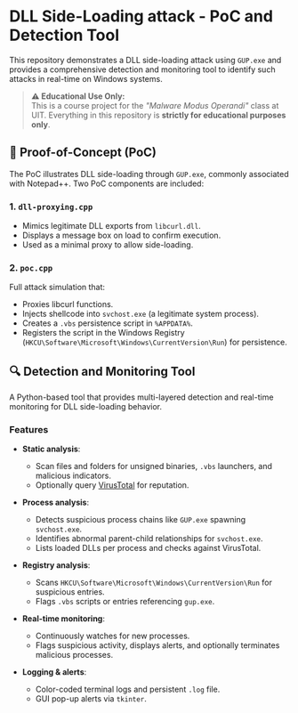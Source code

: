 # DLL Side-Loading attack - PoC and Detection Tool

This repository demonstrates a DLL side-loading attack using `GUP.exe` and provides a comprehensive detection and monitoring tool to identify such attacks in real-time on Windows systems.

> **⚠️ Educational Use Only:**  
> This is a course project for the *"Malware Modus Operandi"* class at UIT. Everything in this repository is **strictly for educational purposes only**.

## 🧪 Proof-of-Concept (PoC)

The PoC illustrates DLL side-loading through `GUP.exe`, commonly associated with Notepad++. Two PoC components are included:

### 1. `dll-proxying.cpp`
- Mimics legitimate DLL exports from `libcurl.dll`.
- Displays a message box on load to confirm execution.
- Used as a minimal proxy to allow side-loading.

### 2. `poc.cpp`
Full attack simulation that:
- Proxies libcurl functions.
- Injects shellcode into `svchost.exe` (a legitimate system process).
- Creates a `.vbs` persistence script in `%APPDATA%`.
- Registers the script in the Windows Registry (`HKCU\Software\Microsoft\Windows\CurrentVersion\Run`) for persistence.

## 🔍 Detection and Monitoring Tool

A Python-based tool that provides multi-layered detection and real-time monitoring for DLL side-loading behavior.

### Features

- **Static analysis**:
  - Scan files and folders for unsigned binaries, `.vbs` launchers, and malicious indicators.
  - Optionally query [VirusTotal](https://www.virustotal.com) for reputation.

- **Process analysis**:
  - Detects suspicious process chains like `GUP.exe` spawning `svchost.exe`.
  - Identifies abnormal parent-child relationships for `svchost.exe`.
  - Lists loaded DLLs per process and checks against VirusTotal.

- **Registry analysis**:
  - Scans `HKCU\Software\Microsoft\Windows\CurrentVersion\Run` for suspicious entries.
  - Flags `.vbs` scripts or entries referencing `gup.exe`.

- **Real-time monitoring**:
  - Continuously watches for new processes.
  - Flags suspicious activity, displays alerts, and optionally terminates malicious processes.

- **Logging & alerts**:
  - Color-coded terminal logs and persistent `.log` file.
  - GUI pop-up alerts via `tkinter`.

